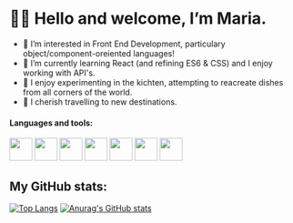 # 👩‍💻 Hello and welcome, I’m Maria.
- 🌟 I’m interested in Front End Development, particulary object/component-oreiented languages!
- 🤖 I’m currently learning React (and refining ES6 & CSS) and I enjoy working with API's.
- 🥞 I enjoy experimenting in the kichten, attempting to reacreate dishes from all corners of the world.
- 🚗 I cherish travelling to new destinations.

#### Languages and tools:
<img src="https://user-images.githubusercontent.com/82417131/150440415-53e6f902-bb2d-4747-9d61-c454498881f6.png"  width="40" height="40" /> <img src="https://user-images.githubusercontent.com/82417131/150440422-8d250756-e9dc-4531-b15c-338000ff3318.png"  width="40" height="40" /> <img src="https://user-images.githubusercontent.com/82417131/150439768-192b6522-08b9-4f3f-9116-f1c6b680f739.png" width="40" height="40" /> <img src="https://user-images.githubusercontent.com/82417131/150440790-5ecc5156-c32c-40a2-9922-dac5282b9c15.png" width="40" height="40" /> <img src="https://user-images.githubusercontent.com/82417131/150440799-75c0e38e-0911-4222-9918-e1cf3ee6dc82.png" width="40" height="40" /> <img src="https://user-images.githubusercontent.com/82417131/150440823-8705b586-929f-47f7-870d-3914221dcd0c.png" width="40" height="40" /> <img src="https://user-images.githubusercontent.com/82417131/150441022-c3bf6781-2671-4211-8b2c-443f571674da.png" width="40" height="40"/>

## My GitHub stats:
[![Top Langs](https://github-readme-stats.vercel.app/api/top-langs/?username=mariaalouisaa)](https://github.com/mariaalouisaa/github-readme-stats)    [![Anurag's GitHub stats](https://github-readme-stats.vercel.app/api?username=mariaalouisaa)](https://github.com/mariaalouisaa/github-readme-stats)
